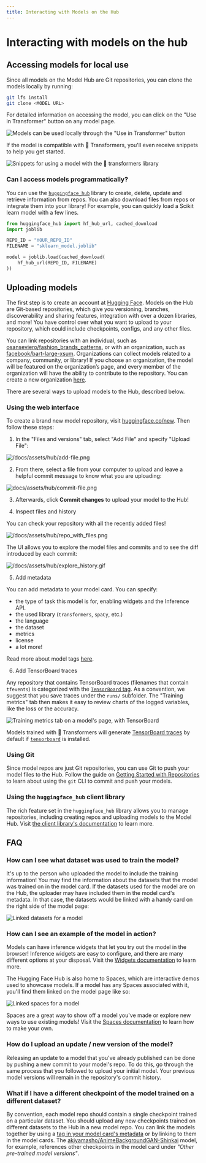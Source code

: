 ```yaml
---
title: Interacting with Models on the Hub
---
```


<h1>Interacting with models on the hub</h1>

## Accessing models for local use

Since all models on the Model Hub are Git repositories, you can clone the models locally by running:

```bash
git lfs install
git clone <MODEL URL>
```

For detailed information on accessing the model, you can click on the "Use in Transformer" button on any model page.

![Models can be used locally through the "Use in Transformer" button](../assets/hub/models-usage.png)

If the model is compatible with 🤗  Transformers, you'll even receive snippets to help you get started.

![Snippets for using a model with the 🤗 transformers library](../assets/hub/models-usage-modal.png)

### Can I access models programmatically?

You can use the [`huggingface_hub`](https://github.com/huggingface/huggingface_hub) library to create, delete, update and retrieve information from repos. You can also download files from repos or integrate them into your library! For example, you can quickly load a Scikit learn model with a few lines.

```py
from huggingface_hub import hf_hub_url, cached_download
import joblib

REPO_ID = "YOUR_REPO_ID"
FILENAME = "sklearn_model.joblib"

model = joblib.load(cached_download(
    hf_hub_url(REPO_ID, FILENAME)
))
```

## Uploading models

The first step is to create an account at [Hugging Face](https://huggingface.co/login). Models on the Hub are Git-based repositories, which give you versioning, branches, discoverability and sharing features, integration with over a dozen libraries, and more! You have control over what you want to upload to your repository, which could include checkpoints, configs, and any other files.

You can link repositories with an individual, such as [osanseviero/fashion_brands_patterns](https://huggingface.co/osanseviero/fashion_brands_patterns), or with an organization, such as [facebook/bart-large-xsum](https://huggingface.co/facebook/bart-large-xsum). Organizations can collect models related to a company, community, or library! If you choose an organization, the model will be featured on the organization’s page, and every member of the organization will have the ability to contribute to the repository. You can create a new organization [here](https://huggingface.co/organizations/new).

There are several ways to upload models to the Hub, described below.

### Using the web interface

To create a brand new model repository, visit [huggingface.co/new](http://huggingface.co/new). Then follow these steps:

1. In the "Files and versions" tab, select "Add File" and specify "Upload File":

![/docs/assets/hub/add-file.png](/docs/assets/hub/add-file.png)

2. From there, select a file from your computer to upload and leave a helpful commit message to know what you are uploading:

![docs/assets/hub/commit-file.png](/docs/assets/hub/commit-file.png)

3. Afterwards, click **Commit changes** to upload your model to the Hub!

4. Inspect files and history

You can check your repository with all the recently added files!

![/docs/assets/hub/repo_with_files.png](/docs/assets/hub/repo_with_files.png)

The UI allows you to explore the model files and commits and to see the diff introduced by each commit:

![/docs/assets/hub/explore_history.gif](/docs/assets/hub/explore_history.gif)

5. Add metadata

You can add metadata to your model card. You can specify:
* the type of task this model is for, enabling widgets and the Inference API.
* the used library (`transformers`, `spaCy`, etc.)
* the language
* the dataset
* metrics
* license
* a lot more!

Read more about model tags [here](/docs/hub/model-repos#model-card-metadata).

6. Add TensorBoard traces

Any repository that contains TensorBoard traces (filenames that contain `tfevents`) is categorized with the [`TensorBoard` tag](https://huggingface.co/models?filter=tensorboard). As a convention, we suggest that you save traces under the `runs/` subfolder. The "Training metrics" tab then makes it easy to review charts of the logged variables, like the loss or the accuracy.

![Training metrics tab on a model's page, with TensorBoard](/docs/assets/hub/tensorboard.png)

Models trained with 🤗 Transformers will generate [TensorBoard traces](https://huggingface.co/transformers/main_classes/callback.html?highlight=tensorboard#transformers.integrations.TensorBoardCallback) by default if [`tensorboard`](https://pypi.org/project/tensorboard/) is installed.


### Using Git

Since model repos are just Git repositories, you can use Git to push your model files to the Hub. Follow the guide on [Getting Started with Repositories](repositories-getting-started.md) to learn about using the `git` CLI to commit and push your models.


### Using the `huggingface_hub` client library

The rich feature set in the `huggingface_hub` library allows you to manage repositories, including creating repos and uploading models to the Model Hub. Visit [the client library's documentation](https://huggingface.co/docs/huggingface_hub/index) to learn more.


## FAQ

### How can I see what dataset was used to train the model?

It's up to the person who uploaded the model to include the training information! You may find the information about the datasets that the model was trained on in the model card. If the datasets used for the model are on the Hub, the uploader may have included them in the model card's metadata. In that case, the datasets would be linked with a handy card on the right side of the model page:

![Linked datasets for a model](../assets/hub/models-linked-datasets.png)

### How can I see an example of the model in action?

Models can have inference widgets that let you try out the model in the browser! Inference widgets are easy to configure, and there are many different options at your disposal. Visit the [Widgets documentation](models-widgets.md) to learn more.

The Hugging Face Hub is also home to Spaces, which are interactive demos used to showcase models. If a model has any Spaces associated with it, you'll find them linked on the model page like so:

![Linked spaces for a model](../assets/hub/models-linked-spaces.png)

Spaces are a great way to show off a model you've made or explore new ways to use existing models! Visit the [Spaces documentation](TODO) to learn how to make your own.

### How do I upload an update / new version of the model?

Releasing an update to a model that you've already published can be done by pushing a new commit to your model's repo. To do this, go through the same process that you followed to upload your initial model. Your previous model versions will remain in the repository's commit history.

### What if I have a different checkpoint of the model trained on a different dataset?

By convention, each model repo should contain a single checkpoint trained on a particular dataset. You should upload any new checkpoints trained on different datasets to the Hub in a new model repo. You can link the models together by using a [tag in your model card's metadata](./modelcard) or by linking to them in the model cards. The [akiyamasho/AnimeBackgroundGAN-Shinkai](https://huggingface.co/akiyamasho/AnimeBackgroundGAN-Shinkai#other-pre-trained-model-versions) model, for example, references other checkpoints in the model card under *"Other pre-trained model versions"*.
